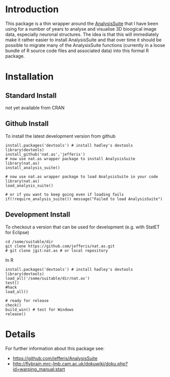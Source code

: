 Introduction
============
This package is a thin wrapper around the [AnalysisSuite](https://github.com/jefferis/AnalysisSuite)
that I have been using for a number of years to analyse and visualise
3D bioogical image data, especially neuronal structures. The idea is that this
will immediately make it rather easier to install AnalysisSuite and that over
time it should be possible to migrate many of the AnalysisSuite functions 
(currently in a loose bundle of R source code files and associated data) into
this formal R package.

Installation
============
Standard Install
----------------
not yet available from CRAN

Github Install
--------------
To install the latest development version from github

    install.packages('devtools') # install hadley's devtools
    library(devtools)
    install_github('nat.as','jefferis')
    # now use nat.as wrapper package to install AnalysisSuite
    library(nat.as)
    install_analysis_suite()
    
    # now use nat.as wrapper package to load AnalysisSuite in your code
    library(nat.as)
    load_analysis_suite()
    
    # or if you want to keep going even if loading fails
    if(!require_analysis_suite()) message("Failed to load AnalysisSuite")



Development Install
-------------------
To checkout a version that can be used for development (e.g. with StatET for Eclipse)

    cd /some/suitable/dir
    git clone https://github.com/jefferis/nat.as.git
    # git clone jgit:nat.as # or local repository

In R

    install.packages('devtools') # install hadley's devtools
    library(devtools)
    load_all('/some/suitable/dir/nat.as')
    test()
    #hack
    load_all()
    
    # ready for release
    check()
    build_win() # test for Windows
    release()

Details
=======
For further information about this package see:

  * https://github.com/jefferis/AnalysisSuite
  * http://flybrain.mrc-lmb.cam.ac.uk/dokuwiki/doku.php?id=warping_manual:start

